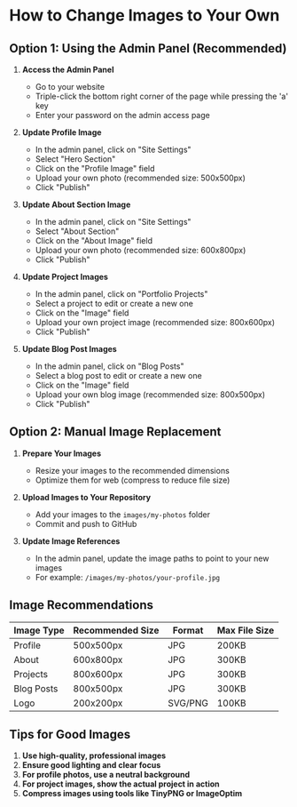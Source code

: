 # How to Change Images to Your Own

## Option 1: Using the Admin Panel (Recommended)

1. **Access the Admin Panel**
   - Go to your website
   - Triple-click the bottom right corner of the page while pressing the 'a' key
   - Enter your password on the admin access page

2. **Update Profile Image**
   - In the admin panel, click on "Site Settings"
   - Select "Hero Section"
   - Click on the "Profile Image" field
   - Upload your own photo (recommended size: 500x500px)
   - Click "Publish"

3. **Update About Section Image**
   - In the admin panel, click on "Site Settings"
   - Select "About Section"
   - Click on the "About Image" field
   - Upload your own photo (recommended size: 600x800px)
   - Click "Publish"

4. **Update Project Images**
   - In the admin panel, click on "Portfolio Projects"
   - Select a project to edit or create a new one
   - Click on the "Image" field
   - Upload your own project image (recommended size: 800x600px)
   - Click "Publish"

5. **Update Blog Post Images**
   - In the admin panel, click on "Blog Posts"
   - Select a blog post to edit or create a new one
   - Click on the "Image" field
   - Upload your own blog image (recommended size: 800x500px)
   - Click "Publish"

## Option 2: Manual Image Replacement

1. **Prepare Your Images**
   - Resize your images to the recommended dimensions
   - Optimize them for web (compress to reduce file size)

2. **Upload Images to Your Repository**
   - Add your images to the `images/my-photos` folder
   - Commit and push to GitHub

3. **Update Image References**
   - In the admin panel, update the image paths to point to your new images
   - For example: `/images/my-photos/your-profile.jpg`

## Image Recommendations

| Image Type | Recommended Size | Format | Max File Size |
|------------|-----------------|--------|---------------|
| Profile    | 500x500px       | JPG    | 200KB         |
| About      | 600x800px       | JPG    | 300KB         |
| Projects   | 800x600px       | JPG    | 300KB         |
| Blog Posts | 800x500px       | JPG    | 300KB         |
| Logo       | 200x200px       | SVG/PNG| 100KB         |

## Tips for Good Images

1. **Use high-quality, professional images**
2. **Ensure good lighting and clear focus**
3. **For profile photos, use a neutral background**
4. **For project images, show the actual project in action**
5. **Compress images using tools like TinyPNG or ImageOptim**
